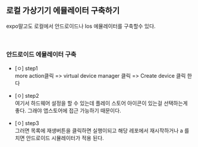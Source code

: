 ## 로컬 가상기기 에뮬레이터 구축하기

expo말고도 로컬에서 안드로이드나 Ios 에뮬레이터를 구축할수 있다.

<br />

### 안드로이드 에뮬레이터 구축

- [ㅇ] step1  
  more action클릭 => virtual device manager 클릭 => Create device 클릭 한다

- [ㅇ] step2  
  여기서 하드웨어 설정을 할 수 있는데 플레이 스토어 아이콘이 있는걸 선택하는게 좋다. 그래야 앱스토어에 접근 가능하기 때문이다.

- [ㅇ] step3  
  그러면 목록에 재생버튼을 클릭하면 실행이되고 해당 레포에서 재시작하거나 a 를 치면 안드로이드 시뮬레이터가 적용 된다.
